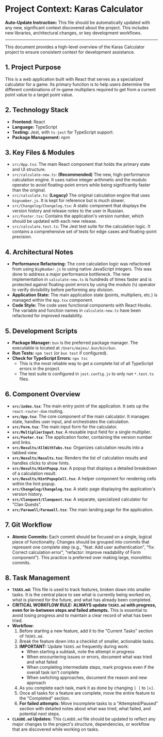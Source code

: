 # Project Context: Karas Calculator

**Auto-Update Instruction:** This file should be automatically updated with any new, significant context discovered about the project. This includes new libraries, architectural changes, or key development workflows.

---

This document provides a high-level overview of the Karas Calculator project to ensure consistent context for development assistance.

## 1. Project Purpose

This is a web application built with React that serves as a specialized calculator for a game. Its primary function is to help users determine the different combinations of in-game multipliers required to get from a current point value to a target point value.

## 2. Technology Stack

- **Frontend:** React
- **Language:** TypeScript
- **Testing:** Jest, with `ts-jest` for TypeScript support.
- **Package Management:** npm

## 3. Key Files & Modules

- `src/App.tsx`: The main React component that holds the primary state and UI structure.
- `src/calculate-new.ts`: **(Recommended)** The new, high-performance calculation engine. It uses native integer arithmetic and the modulo operator to avoid floating-point errors while being significantly faster than the original.
- `src/calculate.ts`: **(Legacy)** The original calculation engine that uses `bignumber.js`. It is kept for reference but is much slower.
- `src/Changelog/Changelog.tsx`: A static component that displays the version history and release notes to the user in Russian.
- `src/Footer.tsx`: Contains the application's version number, which should be updated with each new release.
- `src/calculate.test.ts`: The Jest test suite for the calculation logic. It contains a comprehensive set of tests for edge cases and floating-point precision.

## 4. Architectural Notes

- **Performance Refactoring:** The core calculation logic was refactored from using `BigNumber.js` to using native JavaScript integers. This was done to address a major performance bottleneck. The new implementation in `calculate-new.ts` is hundreds of times faster and is protected against floating-point errors by using the modulo (`%`) operator to verify divisibility before performing any division.
- **Application State:** The main application state (points, multipliers, etc.) is managed within the `App.tsx` component.
- **Code Style:** The code uses functional components with React Hooks. The variable and function names in `calculate-new.ts` have been refactored for improved readability.

## 5. Development Scripts

- **Package Manager:** `bun` is the preferred package manager. The executable is located at `/Users/majex/.bun/bin/bun`.
- **Run Tests:** `npm test` (or `bun test` if configured).
- **Check for TypeScript Errors:** `npx tsc`
  - This is the most reliable way to get a complete list of all TypeScript errors in the project.
  - The test suite is configured in `jest.config.js` to only run `*.test.ts` files.

## 6. Component Overview

- **`src/index.tsx`**: The main entry point of the application. It sets up the `react-router-dom` routing.
- **`src/App.tsx`**: The core component of the main calculator. It manages state, handles user input, and orchestrates the calculation.
- **`src/Form.tsx`**: The main input form for the calculator.
- **`src/MultiplierInput.tsx`**: A reusable input field for a single multiplier.
- **`src/Footer.tsx`**: The application footer, containing the version number and links.
- **`src/Results/AllWithTabs.tsx`**: Organizes calculation results into a tabbed view.
- **`src/Results/Results.tsx`**: Renders the list of calculation results and handles clicks to show hints.
- **`src/Results/HintPopup.tsx`**: A popup that displays a detailed breakdown of a calculation result.
- **`src/Results/HintPopupCell.tsx`**: A helper component for rendering cells within the hint popup.
- **`src/Changelog/Changelog.tsx`**: A static page displaying the application's version history.
- **`src/Clanquest/Clanquest.tsx`**: A separate, specialized calculator for "Clan Quests".
- **`src/Farewell/Farewell.tsx`**: The main landing page for the application.

## 7. Git Workflow

- **Atomic Commits:** Each commit should be focused on a single, logical piece of functionality. Changes should be grouped into commits that represent one complete step (e.g., "feat: Add user authentication", "fix: Correct calculation error", "refactor: Improve readability of Form component"). This practice is preferred over making large, monolithic commits.

## 8. Task Management

- **`TASKS.md`:** This file is used to track features, broken down into smaller tasks. It is the central place to see what is currently being worked on, what is planned for the future, and what has already been completed.
- **CRITICAL WORKFLOW RULE:** **ALWAYS update `TASKS.md` with progress, even for in-between steps and failed attempts.** This is essential to avoid losing progress and to maintain a clear record of what has been tried.
- **Workflow:**
    1. Before starting a new feature, add it to the "Current Tasks" section of `TASKS.md`.
    2. Break the feature down into a checklist of smaller, actionable tasks.
    3. **IMPORTANT:** Update `TASKS.md` frequently during work:
       - When starting a subtask, note the attempt in progress
       - When encountering issues or errors, document what was tried and what failed
       - When completing intermediate steps, mark progress even if the overall task isn't complete
       - When switching approaches, document the reason and new approach
    4. As you complete each task, mark it as done by changing `[ ]` to `[x]`.
    5. Once all tasks for a feature are complete, move the entire feature to the "Completed" section.
    6. **For failed attempts:** Move incomplete tasks to a "Attempted/Paused" section with detailed notes about what was tried, what failed, and potential next steps.
- **`CLAUDE.md` Updates:** This `CLAUDE.md` file should be updated to reflect any major changes to the project's structure, dependencies, or workflow that are discovered while working on tasks.


